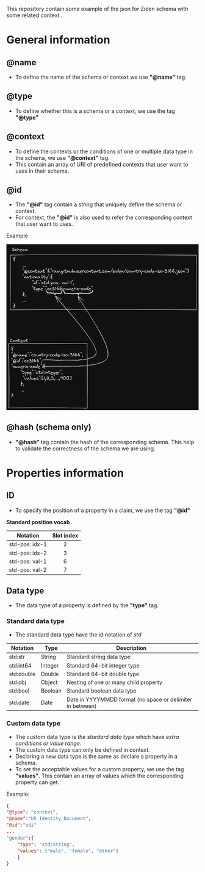 This repository contain some example of the json for Ziden schema with some related context . 
# General information

## @name

- To define the name of the schema or context we use **"@name"** tag.

## @type

- To define whether this is a schema or a context, we use the tag **"@type"** 

## @context

- To define the contexts or the conditions of one or multiple data type in the schema, we use **"@context"** tag.
- This contain an array of URI of predefined contexts that user want to uses in their schema.

## @id
- The **"@id"** tag contain a string that uniquely define the schema or context.    
- For context, the **"@id"** is also used to refer the corresponding context that user want to uses.

Example 

![id-reference](./img/id-reference.png)

## @hash (schema only)

- **"@hash"** tag contain the hash of the corresponding schema. This help to validate the correctness of the schema we are using.

# Properties information
## ID
- To specify the position of a property in a claim, we use the tag **"@id"**

**Standard position vocab**

| Notation       | Slot index |
| -------------- |:----------:|
| std-pos: idx-1 |     2      |
| std-pos: idx-2 |     3      |
| std-pos: val-1 |     6      |
| std-pos: val-2 |     7      |

## Data type
- The data type of a property is defined by the **"type"** tag.

### Standard data type

- The standard data type have the id notation of *std* 

| Notation   | Type    | Description                                                |
| ---------- | ------- | ---------------------------------------------------------- |
| std:str    | String  | Standard string data type                                  |
| std:int64  | Integer | Standard 64-bit integer type                               |
| std:double | Double  | Standard 64-bit double type                                |
| std:obj    | Object  | Nesting of one or many child property                      |
| std:bool   | Boolean | Standard boolean data type                                 |
| std:date   | Date    | Date in YYYYMMDD format (no space or delimiter in between) |

### Custom data type

- The custom data type is *the stardard data type* which have *extra conditions or value range*.
- The custom data type can only be defined in context.
- Declaring a new data type is the same as declare a property in a schema.
- To set the acceptable values for a custom property, we use the tag **"values"**. This contain an array of values which the corresponding property can get.

Example: 
``` json
{
"@type": "context",
"@name":"US Identity Document",
"@id":"udi"
...
"gender":{
	"type": "std:string",
	"values": ["male", "female", "other"]
	}
}
```
